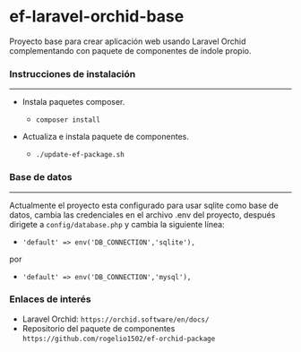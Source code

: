 # ef-laravel-orchid-base

Proyecto base para crear aplicación web usando Laravel Orchid complementando con paquete de componentes de indole propio.

### Instrucciones de instalación

---

* Instala paquetes composer.

  * `composer install`
* Actualiza e instala paquete de componentes.

  * `./update-ef-package.sh`

### Base de datos

---

Actualmente el proyecto esta configurado para usar sqlite como base de datos, cambia las credenciales en el archivo .env del proyecto, después dirigete a `config/database.php` y cambia la siguiente línea:

* `'default' => env('DB_CONNECTION','sqlite'),	`

por

* `'default' => env('DB_CONNECTION','mysql'),	`

### Enlaces de interés

* Laravel Orchid: `https://orchid.software/en/docs/`
* Repositorio del paquete de componentes `https://github.com/rogelio1502/ef-orchid-package `
